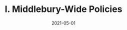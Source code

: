 ---
slug: "/pages/iv.-policies-for-the-institute/b.-policies-governing-student-conduct-and-student-organizations/d.-student-clubs-and-organizations"
date: "2021-05-01"
title: "I. Middlebury-Wide Policies"
---